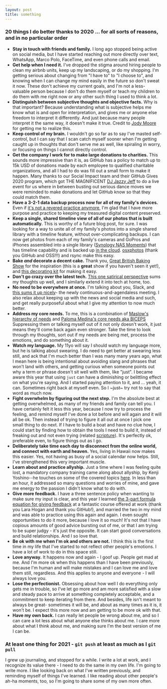 ```yaml
---
layout: post
title: something
---
```


### 20 things I do better thanks to 2020 … for all sorts of reasons, and in no particular order

* **Stay in touch with friends and family.** I long ago stopped being active on social media, but I have started reaching out more directly over text, WhatsApp, Marco Polo, FaceTime, and even phone calls and email.
* **Get help when I need it.** I've dropped the stigma around hiring people to clean my airbnb units, keep up my landscaping, or do my shopping. I'm getting serious about changing from "I have to" to "I choose to", and knowing when I can change my mind easily in the future so don't sweat it now. These don't achieve my current goals, and I'm not a less-valuable person because I don't do them myself or teach my children to do them with me right now or any other such thing I used to think a lot.
* **Distinguish between subjective thoughts and objective facts.** Why is that important? Because understanding what is subjective helps me know what is and open for interpretation, and gives me or anyone else freedom to interpret it differently. And just because many people interpret it the same way, it doesn't make it true. Credit to [Jody Moore](https://jodymoore.com/114-circumstances-neutral/) for getting me to realize this.
* **Keep control of my brain.** I wouldn't go so far as to say I've masted self-control, but I can say that I scan catch myself sooner when I'm getting caught up in thoughts that don't serve me as well, like spiraling in worry, or focusing on things I cannot directly control. 
* **Get the company I work for to make large donations to charities.** This sounds more impressive than it is, as GitHub has a policy to match up to 15k USD of donations made by each employee to qualified charitable organizations, and all I had to do was fill out a small form to make it happen. Many thanks to our Social Impact team and their GitHub Gives 2020 program, which got THE MAGNIFICENT [DJ Jazzy Jeff](http://www.djjazzyjeff.com/) to do a live event for us where in between busting out serious dance moves we were reminded to make donations and let GitHub know so that they could match them. 
* **Have a 3-2-1 data backup process now for all of my family's devices.** Even if [it's not a revered practice anymore](https://www.unitrends.com/blog/3-2-1-backup-sucks), I'm glad that I have more purpose and practice to keeping my treasured digital content preserved.
* **Keep a single, shared timeline view of all of our photos that is built automatically.** This is worthy of a future blog post, for sure. I was looking for a way to unite all of my family's photos into a single shared library with a timeline feature, without over-complicating backups. I can now get photos from each of my family's cameras and GoPros and iPhones assembled into a single library ([Synology NAS Moments](https://www.synology.com/en-us/dsm/feature/moments)) that has timeline capability and is backed up [in the cloud](https://c2.synology.com/). [osxphotos](https://github.com/RhetTbull/osxphotos) (thank you GitHub and OSS!!!) and rsync make this easy. 
* **Bake _and_ decorate a decent cake.** Thank you, [Great British Baking Show](https://www.pbs.org/show/great-british-baking-show/) for the inspiration (this is a **great** show if you haven't seen it yet!), and [this decorating kit](https://www.amazon.com/gp/product/B07T4NMBC9/ref=ppx_yo_dt_b_search_asin_title?ie=UTF8&psc=1) for making it easy.
* **Don't go crazy over the latest tech.** [This one satirical perspective](
https://www.reddit.com/r/programming/comments/k0tbcc/we_rewrote_everything_in_hotlang_and_our_startup/) sums my thoughts up well, and I similarly extend it into tech at home, too.
* **No need to be everywhere at once.** I'm talking about you, Slack, and [this sums it up nicely](https://basecamp.com/guides/group-chat-problems)- the newly continuous-and-agendaless meeting. I also relax about keeping up with the news and social media and such, and get really purposeful about what I give my attention to now much better.
* **Address my core needs.** To me, this is a combination of [Maslow's hierarchy of needs](https://www.simplypsychology.org/maslow.html) and [Paloma Medina's core needs aka BICEPS](https://www.palomamedina.com/biceps) Suppressing them or talking myself out of it not only doesn't work, it just means they'll come back again even stronger. Take the time to look through my thoughts, sort out if my needs are being met, process the emotions, and do something about it. 
* **Watch my language.** My 11yo will say I should watch my language more, but he is talking about swearing. I do need to get better at swearing less still, and ack that I'm much better than I was many many years ago, what I mean here is being intentional about avoiding slang and phrases that won't land with others, and getting curious when someone points out why a term or phrase doesn't sit well with them, like "just". I became aware this year that using `just` can have a diminishing or belittling effect on what you're saying. And I started paying attention to it, and … yeah, it can. Sometimes right back at myself even. So I ~just~ try not to say that word as much now.
* **Fight overwhelm by figuring out the next step.** I'm the absolute best at getting overwhelmed, as many of my friends and family can tell you. I have certainly felt it less this year,  because I now try to process the feeling, and remind myself I've done a lot before and will again and it will all be ok. Then instead of trying to figure it all out at once I pick one small thing to do next. If I have to build a boat and have no clue how, I could start by finding how to obtain the tools I need to build it, instead of freaking out and not even trying (related [scripture](https://www.churchofjesuschrist.org/study/scriptures/bofm/1-ne/17.p9?lang=eng#p9])). It's perfectly ok, preferable even, to figure things out as I go.
* **Deliberately take time each day to disconnect from the online world, and connect with earth and heaven.** Yes, living in Hawaii now makes this easier. Yes, not having as busy of a social calendar now helps. Still, I've strengthened this very important muscle.
* **Learn about and practice allyship.** Just a time where I was feeling quite lost, a mandatory company training came along about allyship, by Kenji Yoshino--he touches on some of the covered topics [here](https://www.goodwinlaw.com/publications/2020/07/07_20-allyship-growing-from-mistakes). In less than an hour, it addressed so many questions and worries of mine, and gave me energy to the passion I didn't know what to do with.
* **Give more feedback.**  I have a three sentence policy when wanting to make sure my input is clear, and this year I learned [the 3-part formula equation for giving feedback](https://larahogan.me/blog/feedback-equation/) at a fantastic course offered at work (thank you Lara Hogan and thank you GitHub!), and married the two in my mind and was able to practice using this again and again. I even sought opportunities to do it more, because I love it so much! It's not that I have copious amounts of good advice bursting out of me, or that I am trying to be super judgy - it's just the opposite. It can start good conversations and build relationships. And I so love that.
* **Be ok with me when I'm ok and others are not.** I think this is the first time in my life that I've started to not reflect other people's emotions. I have a lot of work to do in this space still.
* **Love anyway.** It happens now and again - I goof up. People get mad at me. And I'm more ok when this happens than I have been previously, because I'm human and will make mistakes and I can love me and love them still, regardless. And this applies to anyone and everyone - I will always love you.
* **Lose the perfectionist.** Obsessing about how well I do everything only gets me in trouble, so I've let go more and am more satisfied with a slow and steady pace to arrive at something completely acceptable, and a commitment to keep iterating from there. And besides, life isn't meant to always be great- sometimes it will be, and about as many times as it is, it won't be. I expect this more now and am getting to be more ok with that.
* **Have my own back.** I can really let people be wrong about me, and so I can care a lot less about what anyone else thinks about me. I care more about what I think about me, and making sure I'm the best version of me I can be.

### At least one thing for 2021 - `git push` at least as much as I `git pull`
I grew up journaling, and stopped for a while. I write a lot at work, and I recognize its value there - I need to do the same in my own life. I'm going to write more. I like looking back on what I've written previously, and reminding myself of things I've learned. I like reading about other people's ah-ha moments, too, so I'm going to share some of my own more often. 

